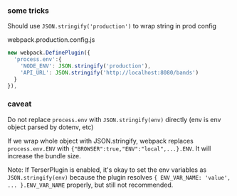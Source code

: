 ### some tricks

Should use `JSON.stringify('production')` to wrap string in prod config

webpack.production.config.js

```js
new webpack.DefinePlugin({
  'process.env':{
    'NODE_ENV': JSON.stringify('production'),
    'API_URL': JSON.stringify('http://localhost:8080/bands')
  }
}),
```

### caveat

Do not replace `process.env` with `JSON.stringify(env)` directly (env is env object parsed by dotenv, etc)

If we wrap whole object with JSON.stringify,
webpack replaces `process.env.ENV` with `{"BROWSER":true,"ENV":"local",...}.ENV`. It will increase the bundle size.

Note: If TerserPlugin is enabled, it's okay to set the env variables as `JSON.stringify(env)`
because the plugin resolves `{ ENV_VAR_NAME: 'value', ... }.ENV_VAR_NAME` properly, but still not recommended.
